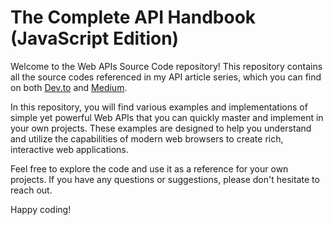 # The Complete API Handbook (JavaScript Edition)

Welcome to the Web APIs Source Code repository! This repository contains all the source codes referenced in my API article series, which you can find on both [Dev.to](https://dev.to) and [Medium](https://medium.com).

In this repository, you will find various examples and implementations of simple yet powerful Web APIs that you can quickly master and implement in your own projects. These examples are designed to help you understand and utilize the capabilities of modern web browsers to create rich, interactive web applications.

Feel free to explore the code and use it as a reference for your own projects. If you have any questions or suggestions, please don't hesitate to reach out.

Happy coding!
